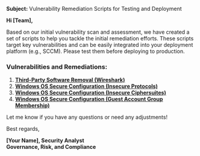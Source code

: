 **Subject:** Vulnerability Remediation Scripts for Testing and Deployment

**Hi [Team],**

Based on our initial vulnerability scan and assessment, we have created a set of scripts to help you tackle the initial remediation efforts. These scripts target key vulnerabilities and can be easily integrated into your deployment platform (e.g., SCCM). Please test them before deploying to production.

### Vulnerabilities and Remediations:
1. [**Third-Party Software Removal (Wireshark)**](https://github.com/CyberTechTorres/Automation/blob/main/Uninstalling%20Wireshark)
2. [**Windows OS Secure Configuration (Insecure Protocols)**](https://github.com/CyberTechTorres/Automation/blob/main/Insecure%20Protocols)
3. [**Windows OS Secure Configuration (Insecure Ciphersuites)**](https://github.com/CyberTechTorres/Automation/blob/main/Remediate%20Insecure%20Ciphersuites)
4. [**Windows OS Secure Configuration (Guest Account Group Membership)**](https://github.com/CyberTechTorres/Automation/blob/main/Remediate-guest-local-account)

Let me know if you have any questions or need any adjustments!

Best regards,

**[Your Name], Security Analyst**<br/>
**Governance, Risk, and Compliance**
